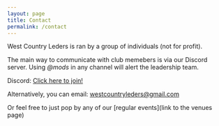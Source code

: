 ```yaml
---
layout: page
title: Contact
permalink: /contact
---
```


West Country Leders is ran by a group of individuals (not for profit).

The main way to communicate with club memebers is via our Discord server.
Using *@mods* in any channel will alert the leadership team.

Discord: [Click here to join!](https://discord.gg/JuuxmmbgG7)

Alternatively, you can email: <a href="mailto:westcountryleders@gmail.com">westcountryleders@gmail.com</a>

Or feel free to just pop by any of our [regular events](link to the venues page)
